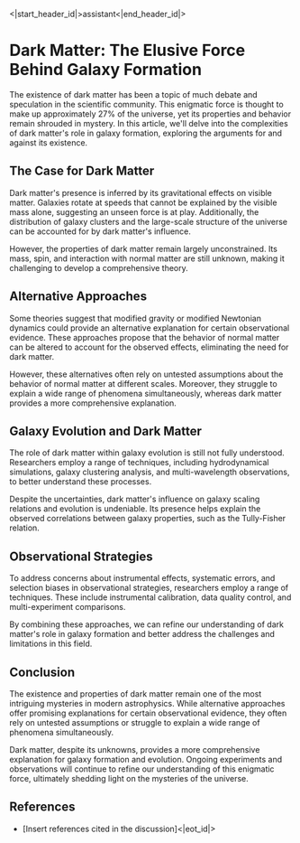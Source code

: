 <|start_header_id|>assistant<|end_header_id|>

Dark Matter: The Elusive Force Behind Galaxy Formation
=====================================================

The existence of dark matter has been a topic of much debate and speculation in the scientific community. This enigmatic force is thought to make up approximately 27% of the universe, yet its properties and behavior remain shrouded in mystery. In this article, we'll delve into the complexities of dark matter's role in galaxy formation, exploring the arguments for and against its existence.

The Case for Dark Matter
-----------------------

Dark matter's presence is inferred by its gravitational effects on visible matter. Galaxies rotate at speeds that cannot be explained by the visible mass alone, suggesting an unseen force is at play. Additionally, the distribution of galaxy clusters and the large-scale structure of the universe can be accounted for by dark matter's influence.

However, the properties of dark matter remain largely unconstrained. Its mass, spin, and interaction with normal matter are still unknown, making it challenging to develop a comprehensive theory.

Alternative Approaches
----------------------

Some theories suggest that modified gravity or modified Newtonian dynamics could provide an alternative explanation for certain observational evidence. These approaches propose that the behavior of normal matter can be altered to account for the observed effects, eliminating the need for dark matter.

However, these alternatives often rely on untested assumptions about the behavior of normal matter at different scales. Moreover, they struggle to explain a wide range of phenomena simultaneously, whereas dark matter provides a more comprehensive explanation.

Galaxy Evolution and Dark Matter
-----------------------------

The role of dark matter within galaxy evolution is still not fully understood. Researchers employ a range of techniques, including hydrodynamical simulations, galaxy clustering analysis, and multi-wavelength observations, to better understand these processes.

Despite the uncertainties, dark matter's influence on galaxy scaling relations and evolution is undeniable. Its presence helps explain the observed correlations between galaxy properties, such as the Tully-Fisher relation.

Observational Strategies
----------------------

To address concerns about instrumental effects, systematic errors, and selection biases in observational strategies, researchers employ a range of techniques. These include instrumental calibration, data quality control, and multi-experiment comparisons.

By combining these approaches, we can refine our understanding of dark matter's role in galaxy formation and better address the challenges and limitations in this field.

Conclusion
----------

The existence and properties of dark matter remain one of the most intriguing mysteries in modern astrophysics. While alternative approaches offer promising explanations for certain observational evidence, they often rely on untested assumptions or struggle to explain a wide range of phenomena simultaneously.

Dark matter, despite its unknowns, provides a more comprehensive explanation for galaxy formation and evolution. Ongoing experiments and observations will continue to refine our understanding of this enigmatic force, ultimately shedding light on the mysteries of the universe.

References
----------

* [Insert references cited in the discussion]<|eot_id|>